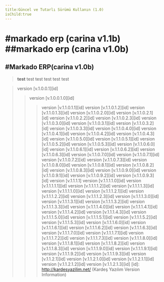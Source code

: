 ```yaml
---
title:Güncel ve Tutarlı Sürümü Kullanın (1.0)
isChild:true
---
```

#markado erp (carina v1.1b)
##markado erp (carina v1.0b)
=======

#Markado ERP(carina v1.0b)
-------
>**test**
>test
>test
>test
>test
>test





>  version    [v.1.0.0.1][id]
>> version    [v.1.0.0.1.0][id]   
>>>version    |v.1.1.0.1.1][id]
>>>version    [v.1.1.0.1.2][id]
>>>version    [v.1.1.0.1.3][id]
>> version    [v.1.1.0.2.0][id]
>>>version    [v.1.1.0.2.1][id]
>>>version    [v.1.1.0.2.2][id]
>>>version    [v.1.1.0.2.3][id]
>> version    [v.1.1.0.3.0][id]
>>>version    [v.1.1.0.3.1][id]
>>>version    [v.1.1.0.3.2][id]
>>>version    [v.1.1.0.3.3][id]
>> version    [v.1.1.0.4.0][id]
>>>version    [v.1.1.0.4.1][id]
>>>version    [v.1.1.0.4.2][id]
>>>version    [v.1.1.0.4.3][id]
>> version    [v.1.1.0.5.0][id]
>>>version    [v.1.1.0.5.1][id]
>>>version    [v.1.1.0.5.2][id]
>>>version    [v.1.1.0.5.3][id]
>> version    [v.1.1.0.6.0][id]
>>>version    [v.1.1.0.6.1][id]
>>>version    [v.1.1.0.6.2][id]
>>>version    [v.1.1.0.6.3][id]
>> version    [v.1.1.0.7.0][id]
>>>version    [v.1.1.0.7.1][id]
>>>version    [v.1.1.0.7.2][id]
>>>version    [v.1.1.0.7.3][id]
>> version    [v.1.1.0.8.0][id]
>>>version    [v.1.1.0.8.1][id]
>>>version    [v.1.1.0.8.2][id]
>>>version    [v.1.1.0.8.3][id]
>> version    [v.1.1.0.9.0][id]
>>>version    [v.1.1.0.9.1][id]
>>>version    [v.1.1.0.9.2][id]
>>>version    [v.1.1.0.9.3][id]
>  version    [v.1.1.1.1]
>> version    [v.1.1.1.1.0][id]
>>>version    [v.1.1.1.1.1][id]
>>>version    [v.1.1.1.1.2][id]
>>>version    [v.1.1.1.1.3][id]
>> version    [v.1.1.1.1.0][id]
>>>version    [v.1.1.1.2.1][id]
>>>version    [v.1.1.1.2.2][id]
>>>version    [v.1.1.1.2.3][id]
>> version    [v.1.1.1.3.0][id]
>>>version    [v.1.1.1.3.1][id]
>>>version    [v.1.1.1.3.2][id]
>>>version    [v.1.1.1.3.3][id]
>> version    [v.1.1.1.4.0][id]
>>>version    [v.1.1.1.4.1][id]
>>>version    [v.1.1.1.4.2][id]
>>>version    [v.1.1.1.4.3][id]
>> version    [v.1.1.1.5.0][id]
>>>version    [v.1.1.1.5.1][id]
>>>version    [v.1.1.1.5.2][id]
>>>version    [v.1.1.1.5.3][id]
>> version    [v.1.1.1.6.0][id]
>>>version    [v.1.1.1.6.1][id]
>>>version    [v.1.1.1.6.2][id]
>>>version    [v.1.1.1.6.3][id]
>> version    [v.1.1.1.7.0][id]
>>>version    [v.1.1.1.7.1][id]
>>>version    [v.1.1.1.7.2][id]
>>>version    [v.1.1.1.7.3][id]
>> version    [v.1.1.1.8.0][id]
>>>version    [v.1.1.1.8.1][id]
>>>version    [v.1.1.1.8.2][id]
>>>version    [v.1.1.1.8.3][id]
>> version    [v.1.1.1.9.0][id]
>>>version    [v.1.1.1.9.1][id]
>>>version    [v.1.1.1.9.2][id]
>>>version    [v.1.1.1.9.3][id]
>  version    [v.1.1.2.1][id]
>> version    [v.1.1.2.1.0][id]
>>>version    [v.1.1.2.1.1][id]
>>>version    [v.1.1.2.1.2][id]
>>>version    [v.1.1.2.1.3][id]
[id]: http://kardesyazilim.net/  (Kardeş Yazılım Version Information)